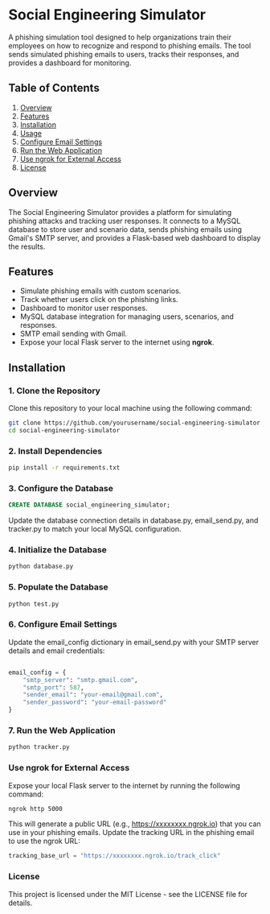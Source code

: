 # Social Engineering Simulator

A phishing simulation tool designed to help organizations train their employees on how to recognize and respond to phishing emails. The tool sends simulated phishing emails to users, tracks their responses, and provides a dashboard for monitoring.

## Table of Contents
1. [Overview](#overview)
2. [Features](#features)
3. [Installation](#installation)
4. [Usage](#usage)
5. [Configure Email Settings](#configure-email-settings)
6. [Run the Web Application](#run-the-web-application)
7. [Use ngrok for External Access](#use-ngrok-for-external-access)
8. [License](#license)

## Overview

The Social Engineering Simulator provides a platform for simulating phishing attacks and tracking user responses. It connects to a MySQL database to store user and scenario data, sends phishing emails using Gmail's SMTP server, and provides a Flask-based web dashboard to display the results.

## Features

- Simulate phishing emails with custom scenarios.
- Track whether users click on the phishing links.
- Dashboard to monitor user responses.
- MySQL database integration for managing users, scenarios, and responses.
- SMTP email sending with Gmail.
- Expose your local Flask server to the internet using **ngrok**.

## Installation

### 1. Clone the Repository

Clone this repository to your local machine using the following command:

```bash
git clone https://github.com/yourusername/social-engineering-simulator.git
cd social-engineering-simulator
```
### 2. Install Dependencies

```bash
pip install -r requirements.txt
```

### 3. Configure the Database

```sql
CREATE DATABASE social_engineering_simulator;
```
Update the database connection details in database.py, email_send.py, and tracker.py to match your local MySQL configuration.

### 4. Initialize the Database

```bash
python database.py
```

### 5. Populate the Database

```bash
python test.py
```

### 6. Configure Email Settings
Update the email_config dictionary in email_send.py with your SMTP server details and email credentials:

```python

email_config = {
    "smtp_server": "smtp.gmail.com",
    "smtp_port": 587,
    "sender_email": "your-email@gmail.com",
    "sender_password": "your-email-password"
}
```

### 7. Run the Web Application

```bash
python tracker.py
```

### Use ngrok for External Access

Expose your local Flask server to the internet by running the following command:

```bash
ngrok http 5000
```
This will generate a public URL (e.g., https://xxxxxxxx.ngrok.io) that you can use in your phishing emails.
Update the tracking URL in the phishing email to use the ngrok URL:

```python
tracking_base_url = "https://xxxxxxxx.ngrok.io/track_click"
```

### License
This project is licensed under the MIT License - see the LICENSE file for details.

